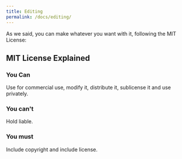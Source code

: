```yaml
---
title: Editing
permalink: /docs/editing/
---
```


As we said, you can make whatever you want with it, following the MIT License:

## MIT License Explained

<div class="row">

  <div class="col-lg-4 col-sm-6">
    <div class="thumbnail">
      <div class="caption">
        <h3>You Can</h3>
        <p>Use for commercial use, modify it, distribute it, sublicense it and use privately.</p>
      </div>
    </div>
  </div>

  <div class="col-lg-4 col-sm-6">
    <div class="thumbnail">
      <div class="caption">
        <h3>You can't</h3>
        <p>Hold liable.</p>
      </div>
    </div>
  </div>
  
  <div class="col-lg-4 col-sm-6">
    <div class="thumbnail">
      <div class="caption">
        <h3>You must</h3>
        <p>Include copyright and include license.</p>
      </div>
    </div>
  </div>
</div>
